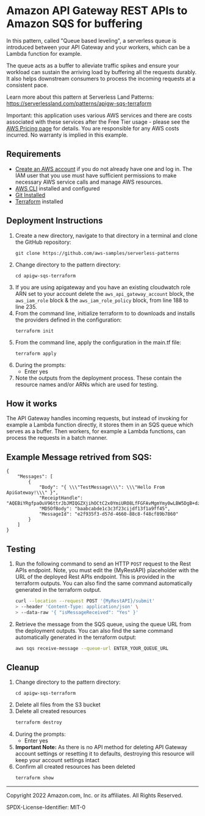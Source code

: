 # Amazon API Gateway REST APIs to Amazon SQS for buffering

In this pattern, called "Queue based leveling", a serverless queue is introduced between your API Gateway and your workers, which can be a Lambda function for example. 

The queue acts as a buffer to alleviate traffic spikes and ensure your workload can sustain the arriving load by buffering all the requests durably. It also helps downstream consumers to process the incoming requests at a consistent pace.

Learn more about this pattern at Serverless Land Patterns: https://serverlessland.com/patterns/apigw-sqs-terraform

Important: this application uses various AWS services and there are costs associated with these services after the Free Tier usage - please see the [AWS Pricing page](https://aws.amazon.com/pricing/) for details. You are responsible for any AWS costs incurred. No warranty is implied in this example.

## Requirements

* [Create an AWS account](https://portal.aws.amazon.com/gp/aws/developer/registration/index.html) if you do not already have one and log in. The IAM user that you use must have sufficient permissions to make necessary AWS service calls and manage AWS resources.
* [AWS CLI](https://docs.aws.amazon.com/cli/latest/userguide/install-cliv2.html) installed and configured
* [Git Installed](https://git-scm.com/book/en/v2/Getting-Started-Installing-Git)
* [Terraform](https://learn.hashicorp.com/tutorials/terraform/install-cli?in=terraform/aws-get-started) installed

## Deployment Instructions

1. Create a new directory, navigate to that directory in a terminal and clone the GitHub repository:
    ```
    git clone https://github.com/aws-samples/serverless-patterns
    ```
1. Change directory to the pattern directory:
    ```
    cd apigw-sqs-terraform
    ```
1. If you are using apigateway and you have an existing cloudwatch role ARN set to your account delete the `aws_api_gateway_account` block, the `aws_iam_role` block & the `aws_iam_role_policy` block, from line 188 to line 235.
1. From the command line, initialize terraform to  to downloads and installs the providers defined in the configuration:
    ```
    terraform init
    ```
1. From the command line, apply the configuration in the main.tf file:
    ```
    terraform apply
    ```
1. During the prompts:
    * Enter yes
1. Note the outputs from the deployment process. These contain the resource names and/or ARNs which are used for testing.

## How it works

The API Gateway handles incoming requests, but instead of invoking for example a Lambda function directly, it stores them in an SQS queue which serves as a buffer. Then workers, for example a Lambda functions, can process the requests in a batch manner.

## Example Message retrived from SQS:
```
{
    "Messages": [
        {
            "Body": "{ \\\"TestMessage\\\": \\\"Hello From ApiGateway!\\\" }", 
            "ReceiptHandle": "AQEBiYRgfpaOuV96ttrJbJMIQGZXjihOCtC2x0YmiURO8LfFGFAvMgmYmy0wLBW5DgB+dzJEySUwoIPT/1ZTgvZ5kLOBNO5ITjekAjprHqf9dKFzh4TvCtwmkTyt+2EWZ6yATHXP6ibazwr38JxXabZz49UK9KHCEobuKcMLS0nEcYqMYur2eoCs9g3HbnQWg+dvyODWqhpfi+VcMhvFsuLOrbhoFo6aGLZZS/w2pdHviAI6oXC1AmhOjLFStm7y5709+RvSKPhQOVS5XPGByc4cWxa97b7CYlClQni1IfDlOAr6bpr3GOWA0VNgNyydtbXd0fp0IY3mYv5LYyx2wlgee5sgNWbKWiuvaogHDUIYuIbucpcly0utgZzw+TSifOZCWNTbDlFJp0dwBAPF1CHjvf53EH1A5oU1NcVzhu5rebM=", 
            "MD5OfBody": "baabcabde1c3c3f23cijdf13f1a9ff45", 
            "MessageId": "e2f935f3-d57d-4660-88c8-f48cf89b7860"
        }
    ]
}
```

## Testing

1. Run the following command to send an HTTP `POST` request to the Rest APIs endpoint. Note, you must edit the {MyRestAPI} placeholder with the URL of the deployed Rest APIs endpoint. This is provided in the terraform outputs. You can also find the same command automatically generated in the terraform output.
    ```bash
    curl --location --request POST '{MyRestAPI}/submit'
    > --header 'Content-Type: application/json' \
    > --data-raw '{ "isMessageReceived": "Yes" }'
    ```
1. Retrieve the message from the SQS queue, using the queue URL from the deployment outputs. You can also find the same command automatically generated in the terraform output:
    ```bash
    aws sqs receive-message --queue-url ENTER_YOUR_QUEUE_URL
    ```

## Cleanup

1. Change directory to the pattern directory:
    ```
    cd apigw-sqs-terraform
    ```
1. Delete all files from the S3 bucket
1. Delete all created resources
    ```bash
    terraform destroy
    ```
1. During the prompts:
    * Enter yes
1. **Important Note:** As there is no API method for deleting API Gateway account settings or resetting it to defaults, destroying this resource will keep your account settings intact
1. Confirm all created resources has been deleted
    ```bash
    terraform show
    ```
----
Copyright 2022 Amazon.com, Inc. or its affiliates. All Rights Reserved.

SPDX-License-Identifier: MIT-0
